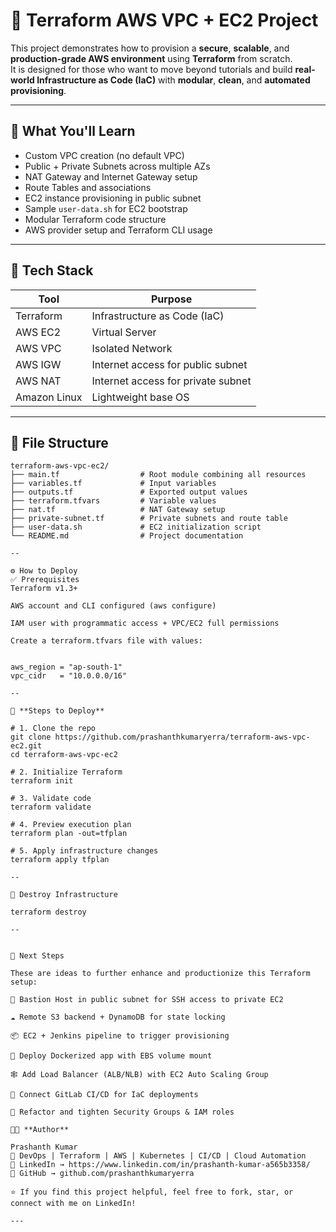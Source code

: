 # 🚀 Terraform AWS VPC + EC2 Project

This project demonstrates how to provision a **secure**, **scalable**, and **production-grade AWS environment** using **Terraform** from scratch.  
It is designed for those who want to move beyond tutorials and build **real-world Infrastructure as Code (IaC)** with **modular**, **clean**, and **automated provisioning**.

---

## 🧠 What You'll Learn

- Custom VPC creation (no default VPC)
- Public + Private Subnets across multiple AZs
- NAT Gateway and Internet Gateway setup
- Route Tables and associations
- EC2 instance provisioning in public subnet
- Sample `user-data.sh` for EC2 bootstrap
- Modular Terraform code structure
- AWS provider setup and Terraform CLI usage

---

## 🧰 Tech Stack

| Tool       | Purpose                              |
|------------|--------------------------------------|
| Terraform  | Infrastructure as Code (IaC)         |
| AWS EC2    | Virtual Server                       |
| AWS VPC    | Isolated Network                     |
| AWS IGW    | Internet access for public subnet    |
| AWS NAT    | Internet access for private subnet   |
| Amazon Linux | Lightweight base OS                |

---

## 📁 File Structure

```text
terraform-aws-vpc-ec2/
├── main.tf                  # Root module combining all resources
├── variables.tf             # Input variables
├── outputs.tf               # Exported output values
├── terraform.tfvars         # Variable values
├── nat.tf                   # NAT Gateway setup
├── private-subnet.tf        # Private subnets and route table
├── user-data.sh             # EC2 initialization script
└── README.md                # Project documentation

--

⚙️ How to Deploy
✅ Prerequisites
Terraform v1.3+

AWS account and CLI configured (aws configure)

IAM user with programmatic access + VPC/EC2 full permissions

Create a terraform.tfvars file with values:


aws_region = "ap-south-1"
vpc_cidr   = "10.0.0.0/16"

--

🚀 **Steps to Deploy**

# 1. Clone the repo
git clone https://github.com/prashanthkumaryerra/terraform-aws-vpc-ec2.git
cd terraform-aws-vpc-ec2

# 2. Initialize Terraform
terraform init

# 3. Validate code
terraform validate

# 4. Preview execution plan
terraform plan -out=tfplan

# 5. Apply infrastructure changes
terraform apply tfplan

--

🧹 Destroy Infrastructure

terraform destroy

--


🔮 Next Steps 

These are ideas to further enhance and productionize this Terraform setup:

🔐 Bastion Host in public subnet for SSH access to private EC2

☁️ Remote S3 backend + DynamoDB for state locking

📦 EC2 + Jenkins pipeline to trigger provisioning

🐳 Deploy Dockerized app with EBS volume mount

🕸️ Add Load Balancer (ALB/NLB) with EC2 Auto Scaling Group

🧪 Connect GitLab CI/CD for IaC deployments

🔐 Refactor and tighten Security Groups & IAM roles

👨‍💻 **Author**

Prashanth Kumar
🚀 DevOps | Terraform | AWS | Kubernetes | CI/CD | Cloud Automation
🔗 LinkedIn → https://www.linkedin.com/in/prashanth-kumar-a565b3358/
📁 GitHub → github.com/prashanthkumaryerra

⭐ If you find this project helpful, feel free to fork, star, or connect with me on LinkedIn!

---
